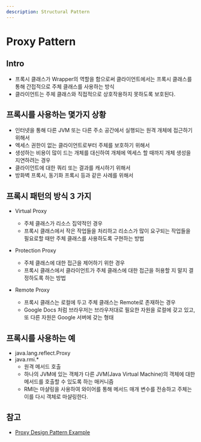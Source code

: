 ```yaml
---
description: Structural Pattern
---
```


# Proxy Pattern

## Intro

- 프록시 클래스가 Wrapper의 역할을 함으로써 클라이언트에서는 프록시 클래스를 통해 간접적으로 주체 클래스를 사용하는 방식
- 클라이언트는 주체 클래스와 직접적으로 상호작용하지 못하도록 보호된다.

## 프록시를 사용하는 몇가지 상황

- 인터넷을 통해 다른 JVM 또는 다른 주소 공간에서 실행되는 원격 개체에 접근하기 위해서
- 엑세스 권한이 없는 클라이언트로부터 주체를 보호하기 위해서
- 생성하는 비용이 많이 드는 개체를 대신하여 개체에 엑세스 할 때까지 개체 생성을 지연하려는 경우
- 클라이언트에 대한 쿼리 또는 결과를 캐시하기 위해서
- 방화벽 프록시, 동기화 프록시 등과 같은 사례를 위해서

## 프록시 패턴의 방식 3 가지

- Virtual Proxy
	- 주체 클래스가 리소스 집약적인 경우
	- 프록시 클래스에서 작은 작업들을 처리하고 리소스가 많이 요구되는 작업들을 필요로할 때만 주체 클래스를 사용하도록 구현하는 방법

- Protection Proxy
	- 주체 클래스에 대한 접근을 제어하기 위한 경우
	- 프록시 클래스에서 클라이언트가 주체 클래스에 대한 접근을 허용할 지 말지 결정하도록 하는 방법

- Remote Proxy
	- 프록시 클래스는 로컬에 두고 주체 클래스는 Remote로 존재하는 경우
	- Google Docs 처럼 브라우저는 브라우저대로 필요한 자원을 로컬에 갖고 있고, 또 다른 자원은 Google 서버에 갖는 형태

## 프록시를 사용하는 예

- java.lang.reflect.Proxy
- java.rmi.*
	- 원격 메서드 호출
	- 하나의 JVM에 있는 객체가 다른 JVM(Java Virtual Machine)의 객체에 대한 메서드를 호출할 수 있도록 하는 매커니즘
	- RMI는 마샬링을 사용하여 와이어를 통해 메서드 매개 변수를 전송하고 주체는 이를 다시 객체로 마샬링한다.

## 참고

- [Proxy Design Pattern Example](https://www.javacodegeeks.com/2015/09/proxy-design-pattern.html)
